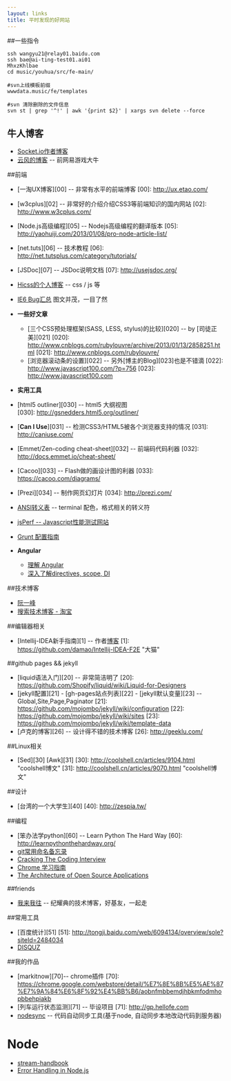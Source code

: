 ```yaml
---
layout: links
title: 平时发现的好网站
---
```

##一些指令

    ssh wangyu21@relay01.baidu.com
    ssh bae@ai-ting-test01.ai01
    MhxzKhlbae
    cd music/youhua/src/fe-main/
    
    #svn上线模板前缀
    wwwdata.music/fe/templates
    
    #svn 清除删除的文件信息
    svn st | grep '^!' | awk '{print $2}' | xargs svn delete --force

## 牛人博客
+ [Socket.io作者博客](http://www.devthought.com/) 
+ [云风的博客](http://blog.codingnow.com/) -- 前网易游戏大牛


##前端
+ [一淘UX博客][00] -- 非常有水平的前端博客
[00]: http://ux.etao.com/
+ [w3cplus][02] -- 非常好的介绍介绍CSS3等前端知识的国内网站
[02]: http://www.w3cplus.com/
+ [Node.js高级编程][05] -- Nodejs高级编程的翻译版本
[05]: http://yaohuiji.com/2013/01/08/pro-node-article-list/
+ [net.tuts][06] -- 技术教程
[06]: http://net.tutsplus.com/category/tutorials/
+ [JSDoc][07] -- JSDoc说明文档
[07]: http://usejsdoc.org/
+ [Hicss的个人博客](http://www.hicss.net/) -- css / js 等
+ [IE6 Bug汇总](http://stylisticweb.com/design-tutorials/15-ie6-bugs-and-simple-solutions) 图文并茂，一目了然

+ **一些好文章**
  + [三个CSS预处理框架(SASS, LESS, stylus)的比较][020] -- by [司徒正美][021]
[020]: http://www.cnblogs.com/rubylouvre/archive/2013/01/13/2858251.html
[021]: http://www.cnblogs.com/rubylouvre/
  + [浏览器滚动条的设置][022] -- 另外[博主的Blog][023]也是不错滴
[022]: http://www.javascript100.com/?p=756
[023]: http://www.javascript100.com

+  **实用工具**  
  + [html5 outliner][030] -- html5 大纲视图  
[030]: http://gsnedders.html5.org/outliner/
  + [**Can I Use**][031] -- 检测CSS3/HTML5被各个浏览器支持的情况
[031]: http://caniuse.com/
  + [Emmet/Zen-coding cheat-sheet][032] -- 前端码代码利器
[032]: http://docs.emmet.io/cheat-sheet/
  + [Cacoo][033] -- Flash做的画设计图的利器
[033]: https://cacoo.com/diagrams/
  + [Prezi][034] -- 制作网页幻灯片
[034]: http://prezi.com/
  + [ANSI转义表](http://ascii-table.com/ansi-escape-sequences.php) -- terminal 配色，格式相关的转义符
  + [jsPerf -- Javascript性能测试网站](http://jsperf.com/)
  + [Grunt 配置指南](http://spin.atomicobject.com/2013/05/13/javascript-front-end-grunt/)

+ **Angular**
  + [理解 Angular](http://onehungrymind.com/angularjs-sticky-notes-pt-1-architecture/)
  + [深入了解directives, scope, DI](https://github.com/angular/angular.js/wiki/Understanding-Directives)

##技术博客
+ [阮一峰](http://www.ruanyifeng.com/blog/)
+ [搜索技术博客 - 淘宝](http://www.searchtb.com/)

##编辑器相关
+ [Intellij-IDEA新手指南][1] -- 作者[博客](http://ooxx.me/)
[1]: https://github.com/damao/Intellij-IDEA-F2E "大猫"

##github pages && jekyll
+ [liquid语法入门][20] -- 非常简洁明了
[20]: https://github.com/Shopify/liquid/wiki/Liquid-for-Designers
+ [jekyll配置][21] - [gh-pages站点列表][22] - [jekyll默认变量][23] -- Global,Site,Page,Paginator
[21]: https://github.com/mojombo/jekyll/wiki/configuration
[22]: https://github.com/mojombo/jekyll/wiki/sites
[23]: https://github.com/mojombo/jekyll/wiki/template-data
+ [卢克的博客][26] -- 设计得不错的技术博客
[26]: http://geeklu.com/

##Linux相关
+ [Sed][30] [Awk][31]
[30]: http://coolshell.cn/articles/9104.html "coolshell博文"
[31]: http://coolshell.cn/articles/9070.html "coolshell博文"

##设计
+ [台湾的一个大学生][40]
[40]: http://zespia.tw/

##编程
+ [笨办法学python][60] -- Learn Python The Hard Way
[60]: http://learnpythonthehardway.org/
+ [git常用命名备忘录](http://cloudbbs.org/forum.php?mod=viewthread&tid=16794)
+ [Cracking The Coding Interview](http://hawstein.com/posts/ctci-solutions-contents.html)
+ [Chrome 学习指南](http://fe.baidu.com/doc/wpo/research/chromium-gettingstart-guide.text)
+ [The Architecture of Open Source Applications](http://aosabook.org/en/index.html)

##friends
+ [我来我往](http://jyd.me/) -- 纪耀典的技术博客，好基友，一起走

##常用工具
+ [百度统计][51]
[51]: http://tongji.baidu.com/web/6094134/overview/sole?siteId=2484034
+ [DISQUZ](http://hellofe.disqus.com/admin)

##我的作品
+ [markitnow][70]-- chrome插件
[70]: https://chrome.google.com/webstore/detail/%E7%8E%8B%E5%AE%87%E7%9A%84%E6%8F%92%E4%BB%B6/aobnfmbbemdjhbkmfodmhopbbehpiakb
+ [列车运行状态监测][71] -- 毕设项目
[71]: http://gp.hellofe.com
+ [nodesync](https://npmjs.org/package/nodesync) -- 代码自动同步工具(基于node, 自动同步本地改动代码到服务器)
 

# Node 
+ [stream-handbook](https://github.com/substack/stream-handbook)
+ [Error Handling in Node.js](http://www.joyent.com/developers/node/design/errors)

